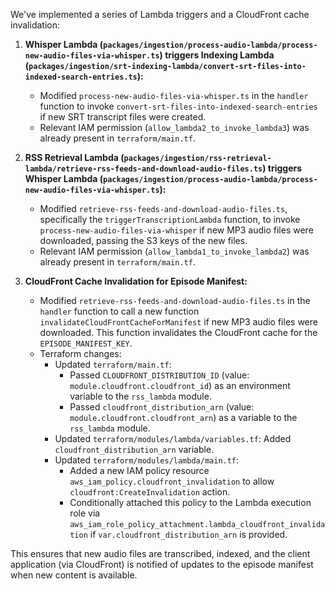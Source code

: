 We've implemented a series of Lambda triggers and a CloudFront cache invalidation:

1.  **Whisper Lambda (`packages/ingestion/process-audio-lambda/process-new-audio-files-via-whisper.ts`) triggers Indexing Lambda (`packages/ingestion/srt-indexing-lambda/convert-srt-files-into-indexed-search-entries.ts`):**
    *   Modified `process-new-audio-files-via-whisper.ts` in the `handler` function to invoke `convert-srt-files-into-indexed-search-entries` if new SRT transcript files were created.
    *   Relevant IAM permission (`allow_lambda2_to_invoke_lambda3`) was already present in `terraform/main.tf`.

2.  **RSS Retrieval Lambda (`packages/ingestion/rss-retrieval-lambda/retrieve-rss-feeds-and-download-audio-files.ts`) triggers Whisper Lambda (`packages/ingestion/process-audio-lambda/process-new-audio-files-via-whisper.ts`):**
    *   Modified `retrieve-rss-feeds-and-download-audio-files.ts`, specifically the `triggerTranscriptionLambda` function, to invoke `process-new-audio-files-via-whisper` if new MP3 audio files were downloaded, passing the S3 keys of the new files.
    *   Relevant IAM permission (`allow_lambda1_to_invoke_lambda2`) was already present in `terraform/main.tf`.

3.  **CloudFront Cache Invalidation for Episode Manifest:**
    *   Modified `retrieve-rss-feeds-and-download-audio-files.ts` in the `handler` function to call a new function `invalidateCloudFrontCacheForManifest` if new MP3 audio files were downloaded. This function invalidates the CloudFront cache for the `EPISODE_MANIFEST_KEY`.
    *   Terraform changes:
        *   Updated `terraform/main.tf`:
            *   Passed `CLOUDFRONT_DISTRIBUTION_ID` (value: `module.cloudfront.cloudfront_id`) as an environment variable to the `rss_lambda` module.
            *   Passed `cloudfront_distribution_arn` (value: `module.cloudfront.cloudfront_arn`) as a variable to the `rss_lambda` module.
        *   Updated `terraform/modules/lambda/variables.tf`: Added `cloudfront_distribution_arn` variable.
        *   Updated `terraform/modules/lambda/main.tf`:
            *   Added a new IAM policy resource `aws_iam_policy.cloudfront_invalidation` to allow `cloudfront:CreateInvalidation` action.
            *   Conditionally attached this policy to the Lambda execution role via `aws_iam_role_policy_attachment.lambda_cloudfront_invalidation` if `var.cloudfront_distribution_arn` is provided.

This ensures that new audio files are transcribed, indexed, and the client application (via CloudFront) is notified of updates to the episode manifest when new content is available.
